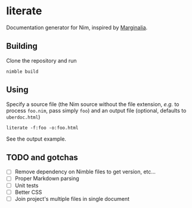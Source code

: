 # literate
Documentation generator for Nim, inspired by [Marginalia](http://gdeer81.github.io/marginalia/).

## Building

Clone the repository and run 

```
nimble build
```

## Using

Specify a source file (the Nim source without the file extension, *e.g.* to process `foo.nim`, pass simply `foo`) and an output file (optional, defaults to `uberdoc.html`)

```
literate -f:foo -o:foo.html
```

See the output example.

## TODO and gotchas

- [ ] Remove dependency on Nimble files to get version, etc...
- [ ] Proper Markdown parsing
- [ ] Unit tests
- [ ] Better CSS
- [ ] Join project's multiple files in single document